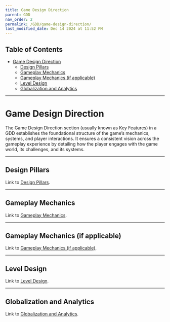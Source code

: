 ```yaml
---
title: Game Design Direction
parent: GDD
nav_order: 2
permalink: /GDD/game-design-direction/
last_modified_date: Dec 14 2024 at 11:52 PM
---
```


## Table of Contents
- [Game Design Direction](#game-design-direction)
  - [Design Pillars](#design-pillars)
  - [Gameplay Mechanics](#gameplay-mechanics)
  - [Gameplay Mechanics (if applicable)](#gameplay-mechanics-if-applicable)
  - [Level Design](#level-design)
  - [Globalization and Analytics](#globalization-and-analytics)

---

# Game Design Direction

The Game Design Direction section (usually known as Key Features) in a GDD establishes the foundational structure of the game’s mechanics, systems, and player interactions. It ensures a consistent vision across the gameplay experience by detailing how the player engages with the game world, its challenges, and its systems.

---

## Design Pillars
Link to [Design Pillars](design-pillars/).

---

## Gameplay Mechanics
Link to [Gameplay Mechanics](gameplay-mechanics/).

---

## Gameplay Mechanics (if applicable)
Link to [Gameplay Mechanics (if applicable)](gameplay-mechanics-if-applicable/).

---

## Level Design
Link to [Level Design](level-design/).

--- 

## Globalization and Analytics
Link to [Globalization and Analytics](globalization-and-analytics/).
